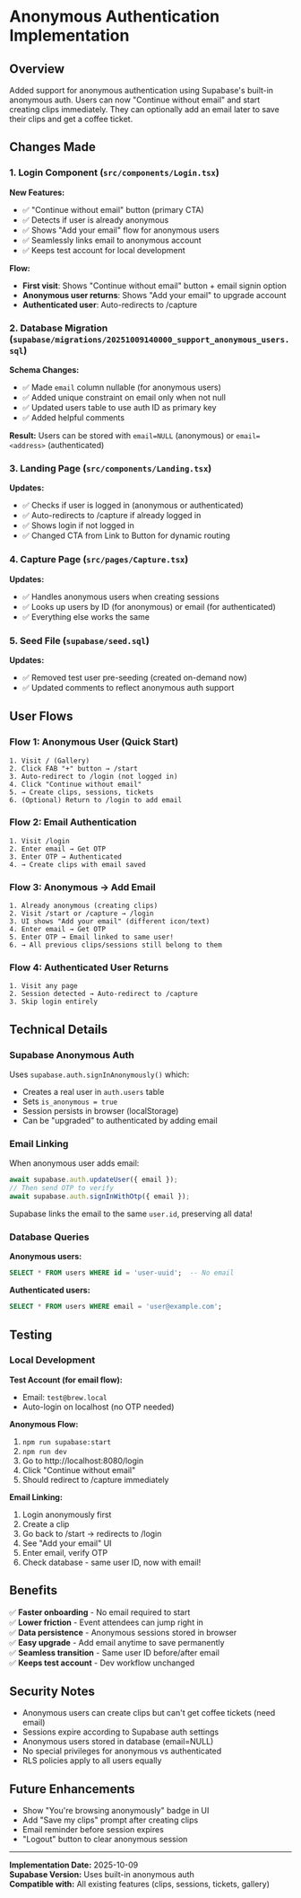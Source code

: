 # Anonymous Authentication Implementation

## Overview

Added support for anonymous authentication using Supabase's built-in anonymous auth. Users can now "Continue without email" and start creating clips immediately. They can optionally add an email later to save their clips and get a coffee ticket.

## Changes Made

### 1. Login Component (`src/components/Login.tsx`)

**New Features:**
- ✅ "Continue without email" button (primary CTA)
- ✅ Detects if user is already anonymous
- ✅ Shows "Add your email" flow for anonymous users
- ✅ Seamlessly links email to anonymous account
- ✅ Keeps test account for local development

**Flow:**
- **First visit**: Shows "Continue without email" button + email signin option
- **Anonymous user returns**: Shows "Add your email" to upgrade account
- **Authenticated user**: Auto-redirects to /capture

### 2. Database Migration (`supabase/migrations/20251009140000_support_anonymous_users.sql`)

**Schema Changes:**
- ✅ Made `email` column nullable (for anonymous users)
- ✅ Added unique constraint on email only when not null
- ✅ Updated users table to use auth ID as primary key
- ✅ Added helpful comments

**Result:** Users can be stored with `email=NULL` (anonymous) or `email=<address>` (authenticated)

### 3. Landing Page (`src/components/Landing.tsx`)

**Updates:**
- ✅ Checks if user is logged in (anonymous or authenticated)
- ✅ Auto-redirects to /capture if already logged in
- ✅ Shows login if not logged in
- ✅ Changed CTA from Link to Button for dynamic routing

### 4. Capture Page (`src/pages/Capture.tsx`)

**Updates:**
- ✅ Handles anonymous users when creating sessions
- ✅ Looks up users by ID (for anonymous) or email (for authenticated)
- ✅ Everything else works the same

### 5. Seed File (`supabase/seed.sql`)

**Updates:**
- ✅ Removed test user pre-seeding (created on-demand now)
- ✅ Updated comments to reflect anonymous auth support

## User Flows

### Flow 1: Anonymous User (Quick Start)
```
1. Visit / (Gallery)
2. Click FAB "+" button → /start
3. Auto-redirect to /login (not logged in)
4. Click "Continue without email"
5. → Create clips, sessions, tickets
6. (Optional) Return to /login to add email
```

### Flow 2: Email Authentication
```
1. Visit /login
2. Enter email → Get OTP
3. Enter OTP → Authenticated
4. → Create clips with email saved
```

### Flow 3: Anonymous → Add Email
```
1. Already anonymous (creating clips)
2. Visit /start or /capture → /login
3. UI shows "Add your email" (different icon/text)
4. Enter email → Get OTP
5. Enter OTP → Email linked to same user!
6. → All previous clips/sessions still belong to them
```

### Flow 4: Authenticated User Returns
```
1. Visit any page
2. Session detected → Auto-redirect to /capture
3. Skip login entirely
```

## Technical Details

### Supabase Anonymous Auth

Uses `supabase.auth.signInAnonymously()` which:
- Creates a real user in `auth.users` table
- Sets `is_anonymous = true`
- Session persists in browser (localStorage)
- Can be "upgraded" to authenticated by adding email

### Email Linking

When anonymous user adds email:
```typescript
await supabase.auth.updateUser({ email });
// Then send OTP to verify
await supabase.auth.signInWithOtp({ email });
```

Supabase links the email to the same `user.id`, preserving all data!

### Database Queries

**Anonymous users:**
```sql
SELECT * FROM users WHERE id = 'user-uuid';  -- No email
```

**Authenticated users:**
```sql
SELECT * FROM users WHERE email = 'user@example.com';
```

## Testing

### Local Development

**Test Account (for email flow):**
- Email: `test@brew.local`
- Auto-login on localhost (no OTP needed)

**Anonymous Flow:**
1. `npm run supabase:start`
2. `npm run dev`
3. Go to http://localhost:8080/login
4. Click "Continue without email"
5. Should redirect to /capture immediately

**Email Linking:**
1. Login anonymously first
2. Create a clip
3. Go back to /start → redirects to /login
4. See "Add your email" UI
5. Enter email, verify OTP
6. Check database - same user ID, now with email!

## Benefits

✅ **Faster onboarding** - No email required to start  
✅ **Lower friction** - Event attendees can jump right in  
✅ **Data persistence** - Anonymous sessions stored in browser  
✅ **Easy upgrade** - Add email anytime to save permanently  
✅ **Seamless transition** - Same user ID before/after email  
✅ **Keeps test account** - Dev workflow unchanged  

## Security Notes

- Anonymous users can create clips but can't get coffee tickets (need email)
- Sessions expire according to Supabase auth settings
- Anonymous users stored in database (email=NULL)
- No special privileges for anonymous vs authenticated
- RLS policies apply to all users equally

## Future Enhancements

- Show "You're browsing anonymously" badge in UI
- Add "Save my clips" prompt after creating clips
- Email reminder before session expires
- "Logout" button to clear anonymous session

---

**Implementation Date:** 2025-10-09  
**Supabase Version:** Uses built-in anonymous auth  
**Compatible with:** All existing features (clips, sessions, tickets, gallery)
